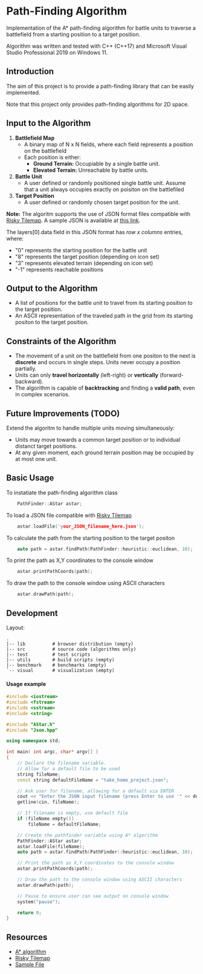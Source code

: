 # Path-Finding Algorithm
Implementation of the A* path-finding algorithm  for battle units to traverse a battlefield from a starting position to a target position. 

Algorithm was written and tested with C++ (C++17) and Microsoft Visual Studio Professional 2019 on Windows 11.

Introduction
------------

The aim of this project is to provide a path-finding library that can be easily implemented.

Note that this project only provides path-finding algorithms for 2D space.

Input to the Algorithm
------------
1. **Battlefield Map**
    -  A binary map of N x N fields, where each field represents a position on the battlefield
    -  Each position is either:
          - **Ground Terrain:** Occupiable by a single battle unit.
          - **Elevated Terrain:** Unreachable by battle units.
2. **Battle Unit**
    -  A user defined or randomly positioned single battle unit. Assume that a unit always occupies exactly on poisiton on the battlefiled
3. **Target Position**
    -  A user defined or randomly chosen target position for the unit.

**Note:** The algoritm supports the use of JSON format files compatible with [<ins>Risky Tilemap</ins>](https://riskylab.com/tilemap). A sample JSON is available at [<ins>this link</ins>](https://gist.github.com/dgehriger/80817b039498ed60657da048f980233f).

The layers[0].data field in this JSON format has *row x columns* entries, where:
* "0" represents the starting position for the battle unit
* "8" represents the target position (depending on icon set)
* "3" represents elevated terrain (depending on icon set)
* "-1" represents reachable positions

Output to the Algorithm
------------
* A list of positions for the battle unit to travel from its starting position to the target position.
* An ASCII representation of the traveled path in the grid from its starting positon to the target position.

Constraints of the Algorithm
------------
* The movement of a unit on the battlefield from one positon to the next is **discrete** and occurs in single steps. Units never occupy a position partially.
* Units can only **travel horizontally** (left-right) or **vertically** (forward-backward).
* The algorithm is capable of **backtracking** and finding a **valid path**, even in complex scenarios.

Future Improvements (TODO)
------------
Extend the algoritm to handle multiple units moving simultaneously:
* Units may move towards a common target position or to individual distanct target positions.
* At any given moment, each ground terrain position may be occupied by at most one unit.

Basic Usage
-----------
To instatiate the path-finding algorithm class
```cpp
    PathFinder::AStar astar;
```
To load a JSON file compatible with [<ins>Risky Tilemap</ins>](https://riskylab.com/tilemap)
```cpp
    astar.loadFile('your_JSON_filename_here.json');
```
To calculate the path from the starting position to the target positon
```cpp
    auto path = astar.findPath(PathFinder::heuristic::euclidean, 10);
```
To print the path as X,Y coordinates to the console window
```cpp
    astar.printPathCoords(path);
```

To draw the path to the console window using ASCII characters
```cpp
    astar.drawPath(path);
```

Development
------------

Layout:

    .
    |-- lib          # browser distribution (empty)
    |-- src          # source code (algorithms only)
    |-- test         # test scripts
    |-- utils        # build scripts (empty)
	|-- benchmark    # benchmarks (empty)
    `-- visual       # visualization (empty)

#### Usage example
```cpp
#include <iostream>
#include <fstream>
#include <sstream>
#include <string>

#include "AStar.h"
#include "Json.hpp"

using namespace std;

int main( int argc, char* argv[] )
{
    // Declare the filename variable.
    // Allow for a default file to be used
    string fileName;
    const string defaultFileName = "take_home_project.json";

    // Ask user for filename, allowing for a default via ENTER
    cout << "Enter the JSON input filename (press Enter to use '" << defaultFileName << "'): \n";
    getline(cin, fileName); 

    // If filename is empty, use default file
    if (fileName.empty())
        fileName = defaultFileName;

    // Create the pathfinder variable using A* algorithm
    PathFinder::AStar astar;
    astar.loadFile(fileName);
    auto path = astar.findPath(PathFinder::heuristic::euclidean, 10);

    // Print the path as X,Y coordinates to the console window
    astar.printPathCoords(path);

    // Draw the path to the console window using ASCII characters
    astar.drawPath(path);

    // Pause to ensure user can see output on console window
    system("pause");

    return 0;
}
```

## Resources

* [A* algorithm](https://en.wikipedia.org/wiki/A*_search_algorithm)
* [Risky Tilemap](https://riskylab.com/tilemap)
* [Sample File](https://gist.github.com/dgehriger/80817b039498ed60657da048f980233f)

